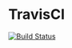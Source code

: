 # TravisCI

[![Build Status](https://travis-ci.org/tbs1980/TravisCI.svg?branch=master)](https://travis-ci.org/tbs1980/TravisCI)
